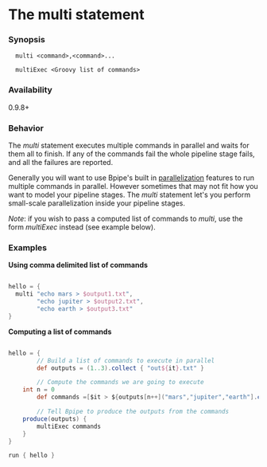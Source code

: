 # The multi statement

### Synopsis

    
    
      multi <command>,<command>...
    
      multiExec <Groovy list of commands>
    
    

### Availability

0.9.8+ 

### Behavior

The *multi* statement executes multiple commands in parallel and waits for them all to finish. If any of the commands fail the whole pipeline stage fails, and all the failures are reported.

Generally you will want to use Bpipe's built in [parallelization](Language/ParallelTasks) features to run multiple commands in parallel. However sometimes that may not fit how you want to model your pipeline stages. The *multi* statement let's you perform small-scale parallelization inside your pipeline stages.

*Note*: if you wish to pass a computed list of commands to *multi*, use the form *multiExec* instead (see example below).

### Examples

**Using comma delimited list of commands**

```groovy 

hello = {
  multi "echo mars > $output1.txt",
        "echo jupiter > $output2.txt",
        "echo earth > $output3.txt"
}
```

**Computing a list of commands**

```groovy 

hello = {  
        // Build a list of commands to execute in parallel
        def outputs = (1..3).collect { "out${it}.txt" }

        // Compute the commands we are going to execute
	int n = 0
        def commands =[$it > ${outputs[n++]("mars","jupiter","earth"].collect{"echo)}"} 

        // Tell Bpipe to produce the outputs from the commands
	produce(outputs) {
	    multiExec commands
	}
}

run { hello }
```
